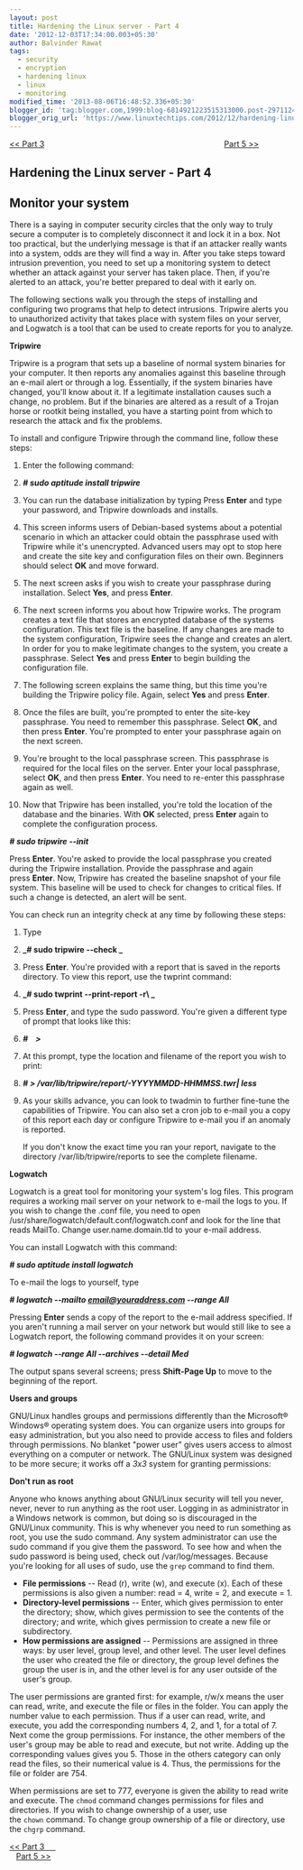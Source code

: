 ```yaml
---
layout: post
title: Hardening the Linux server - Part 4
date: '2012-12-03T17:34:00.003+05:30'
author: Balvinder Rawat
tags:
  - security
  - encryption
  - hardening linux
  - linux
  - monitoring
modified_time: '2013-08-06T16:48:52.336+05:30'
blogger_id: 'tag:blogger.com,1999:blog-6814921223515313000.post-2971124724154376978'
blogger_orig_url: 'https://www.linuxtechtips.com/2012/12/hardening-linux-server-part-4.html'
---
```

[<< Part 3][1]                                                                                 [Part 5 >>][2]

**Hardening the Linux server - Part 4**
---------------------------------------

**Monitor your system**
-----------------------

There is a saying in computer security circles that the only way to truly secure a computer is to completely disconnect it and lock it in a box. Not too practical, but the underlying message is that if an attacker really wants into a system, odds are they will find a way in. After you take steps toward intrusion prevention, you need to set up a monitoring system to detect whether an attack against your server has taken place. Then, if you're alerted to an attack, you're better prepared to deal with it early on.

The following sections walk you through the steps of installing and configuring two programs that help to detect intrusions. Tripwire alerts you to unauthorized activity that takes place with system files on your server, and Logwatch is a tool that can be used to create reports for you to analyze.

  

  

**Tripwire**

  

  

  

Tripwire is a program that sets up a baseline of normal system binaries for your computer. It then reports any anomalies against this baseline through an e-mail alert or through a log. Essentially, if the system binaries have changed, you'll know about it. If a legitimate installation causes such a change, no problem. But if the binaries are altered as a result of a Trojan horse or rootkit being installed, you have a starting point from which to research the attack and fix the problems.

To install and configure Tripwire through the command line, follow these steps:

1.  Enter the following command:

1.  **_\# sudo aptitude install tripwire_**

2.  You can run the database initialization by typing Press **Enter** and type your password, and Tripwire downloads and installs.
3.  This screen informs users of Debian-based systems about a potential scenario in which an attacker could obtain the passphrase used with Tripwire while it's unencrypted. Advanced users may opt to stop here and create the site key and configuration files on their own. Beginners should select **OK** and move forward.
4.  The next screen asks if you wish to create your passphrase during installation. Select **Yes**, and press **Enter**.
5.  The next screen informs you about how Tripwire works. The program creates a text file that stores an encrypted database of the systems configuration. This text file is the baseline. If any changes are made to the system configuration, Tripwire sees the change and creates an alert. In order for you to make legitimate changes to the system, you create a passphrase. Select **Yes** and press **Enter** to begin building the configuration file.
6.  The following screen explains the same thing, but this time you're building the Tripwire policy file. Again, select **Yes** and press **Enter**.
7.  Once the files are built, you're prompted to enter the site-key passphrase. You need to remember this passphrase. Select **OK**, and then press **Enter**. You're prompted to enter your passphrase again on the next screen.
8.  You're brought to the local passphrase screen. This passphrase is required for the local files on the server. Enter your local passphrase, select **OK**, and then press **Enter**. You need to re-enter this passphrase again as well.
9.  Now that Tripwire has been installed, you're told the location of the database and the binaries. With **OK** selected, press **Enter** again to complete the configuration process.

  

**_# sudo tripwire --init_**

Press **Enter**. You're asked to provide the local passphrase you created during the Tripwire installation. Provide the passphrase and again press **Enter**. Now, Tripwire has created the baseline snapshot of your file system. This baseline will be used to check for changes to critical files. If such a change is detected, an alert will be sent.

You can check run an integrity check at any time by following these steps:

1.  Type

1.  **_\# sudo tripwire --check _**

2.  Press **Enter**. You're provided with a report that is saved in the reports directory. To view this report, use the twprint command:

1.  **_\# sudo twprint --print-report -r\ _**

4.  Press **Enter**, and type the sudo password. You're given a different type of prompt that looks like this:

1.  **_\#    >_**

6.  At this prompt, type the location and filename of the report you wish to print:

1.  **_# \> /var/lib/tripwire/report/<server name>-YYYYMMDD-HHMMSS.twr| less_**

7.  As your skills advance, you can look to twadmin to further fine-tune the capabilities of Tripwire. You can also set a cron job to e-mail you a copy of this report each day or configure Tripwire to e-mail you if an anomaly is reported.
    
    If you don't know the exact time you ran your report, navigate to the directory /var/lib/tripwire/reports to see the complete filename.
    

  

**Logwatch**

  

Logwatch is a great tool for monitoring your system's log files. This program requires a working mail server on your network to e-mail the logs to you. If you wish to change the .conf file, you need to open /usr/share/logwatch/default.conf/logwatch.conf and look for the line that reads MailTo. Change user.name.domain.tld to your e-mail address.

You can install Logwatch with this command:

  

**_# sudo aptitude install logwatch_**

To e-mail the logs to yourself, type

  

**_# logwatch --mailto email@youraddress.com --range All_**

Pressing **Enter** sends a copy of the report to the e-mail address specified. If you aren't running a mail server on your network but would still like to see a Logwatch report, the following command provides it on your screen:

  

**_# logwatch --range All --archives --detail Med_**

The output spans several screens; press **Shift-Page Up** to move to the beginning of the report.

  

**Users and groups**

GNU/Linux handles groups and permissions differently than the Microsoft® Windows® operating system does. You can organize users into groups for easy administration, but you also need to provide access to files and folders through permissions. No blanket "power user" gives users access to almost everything on a computer or network. The GNU/Linux system was designed to be more secure; it works off a _3x3_ system for granting permissions:

  

**Don't run as root**

Anyone who knows anything about GNU/Linux security will tell you never, never, never to run anything as the root user. Logging in as administrator in a Windows network is common, but doing so is discouraged in the GNU/Linux community. This is why whenever you need to run something as root, you use the sudo command. Any system administrator can use the sudo command if you give them the password. To see how and when the sudo password is being used, check out /var/log/messages. Because you're looking for all uses of sudo, use the `grep` command to find them.

*   **File permissions** \-\- Read (r), write (w), and execute (x). Each of these permissions is also given a number: read = 4, write = 2, and execute = 1.
*   **Directory-level permissions** \-\- Enter, which gives permission to enter the directory; show, which gives permission to see the contents of the directory; and write, which gives permission to create a new file or subdirectory.
*   **How permissions are assigned** \-\- Permissions are assigned in three ways: by user level, group level, and other level. The user level defines the user who created the file or directory, the group level defines the group the user is in, and the other level is for any user outside of the user's group.

The user permissions are granted first: for example, r/w/x means the user can read, write, and execute the file or files in the folder. You can apply the number value to each permission. Thus if a user can read, write, and execute, you add the corresponding numbers 4, 2, and 1, for a total of 7. Next come the group permissions. For instance, the other members of the user's group may be able to read and execute, but not write. Adding up the corresponding values gives you 5. Those in the others category can only read the files, so their numerical value is 4. Thus, the permissions for the file or folder are 754.

When permissions are set to 777, everyone is given the ability to read write and execute. The `chmod` command changes permissions for files and directories. If you wish to change ownership of a user, use the `chown` command. To change group ownership of a file or directory, use the `chgrp` command.

  

  

  

[<< Part 3     ][3]                                                                                                            [Part 5 >>][4]

  

[1]: http://www.linuxtechtips.com/2012/12/hardening-linux-server-part-3.html
[2]: http://www.linuxtechtips.com/2012/12/hardening-linux-server-part-5.html
[3]: http://www.linuxtechtips.com/2012/12/hardening-linux-server-part-3.html
[4]: http://www.linuxtechtips.com/2012/12/hardening-linux-server-part-5.html

